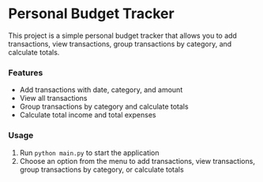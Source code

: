 # Personal Budget Tracker

This project is a simple personal budget tracker that allows you to add transactions, view transactions, group transactions by category, and calculate totals.

### Features
* Add transactions with date, category, and amount
* View all transactions
* Group transactions by category and calculate totals
* Calculate total income and total expenses

### Usage
1. Run `python main.py` to start the application
2. Choose an option from the menu to add transactions, view transactions, group transactions by category, or calculate totals